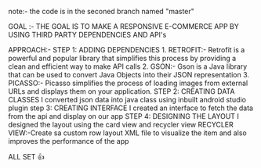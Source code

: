 note:- the code is in the seconed branch named "master"


GOAL :- THE GOAL IS TO MAKE A RESPONSIVE E-COMMERCE APP BY USING THIRD PARTY DEPENDENCIES AND API's 

APPROACH:-
STEP 1: ADDING DEPENDENCIES
        1. RETROFIT:- Retrofit is a powerful and popular library that simplifies this process by providing a clean and efficient way to make API calls
        2. GSON:-  Gson is a Java library that can be used to convert Java Objects into their JSON representation
        3. PICASSO:-  Picasso simplifies the process of loading images from external URLs and displays them on your application.
STEP 2: CREATING DATA CLASSES
       I converted json data into java class using inbuilt android studio plugin
step 3:  CREATING INTERFACE
      I created an interface to fetch the data from the api and display on our app
STEP 4: DESIGNING THE LAYOUT 
     I designed the layout using the card view and recycler view 
     RECYCLER VIEW:-Create sa custom row layout XML file to visualize the item and also improves the performance of the app

ALL SET 👍
